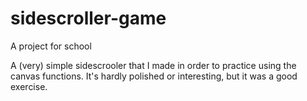 # sidescroller-game
A project for school

A (very) simple sidescrooler that I made in order to practice using the canvas functions. It's hardly polished or interesting, but it was a good exercise.
